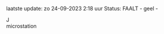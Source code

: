 laatste update: 
zo 24-09-2023  2:18   uur 
Status: FAALT - geel - 
<div class="service R">J</div><div class="service Y">microstation</div>